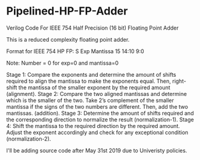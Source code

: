 # Pipelined-HP-FP-Adder
Verilog Code For IEEE 754 Half Precision (16 bit) Floating Point Adder
   
   This is a reduced complexity floating point adder.   
   
   
   Format for IEEE 754 HP FP:
   S    Exp     Mantissa
   15   14:10   9:0     

   Note: Number = 0 for exp=0 and mantissa=0

Stage 1: Compare the exponents and determine the amount of shifts required to align the mantissa to make the exponents equal. Then, right-shift the mantissa of the smaller exponent by the required amount (alignment).
Stage 2: Compare the two aligned mantissas and determine which is the smaller of the two. Take 2’s complement of the smaller mantissa if the signs of the two numbers are different. Then, add the two mantissas. (addition).
Stage 3: Determine the amount of shifts required and the corresponding direction to normalize the result (normalization-1).
Stage 4: Shift the mantissa to the required direction by the required amount. Adjust the exponent accordingly and check for any exceptional condition (normalization-2).


I'll be adding source code after May 31st 2019 due to Univeristy policies.  
